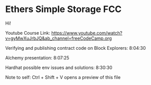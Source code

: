 # Ethers Simple Storage FCC

Hi!

Youtube Course Link: https://www.youtube.com/watch?v=gyMwXuJrbJQ&ab_channel=freeCodeCamp.org

Verifying and publishing contract code on Block Explorers: 8:04:30

Alchemy presentation: 8:07:25

Hardhat possible env issues and solutions: 8:30:30

Note to self: Ctrl + Shift + V opens a preview of this file
